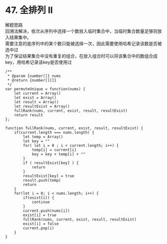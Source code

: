 # 47. 全排列 II
解题思路  
回溯法解决，依次从序列中选择一个数放入临时集合中，当临时集合数量足够则放入结果集中。  
需要注意的是序列中的某个数只能被选择一次，因此需要使用哈希记录该数是否被选中过  
为了保证结果集合中没有重复的组合，在放入组合时可以将该集合中的数组合成key，用哈希记录该key是否使用过  
````
/**
 * @param {number[]} nums
 * @return {number[][]}
 */
var permuteUnique = function(nums) {
    let current = Array()
    let exist = Array()
    let result = Array()
    let resultExist = Array()
    fullRank(nums, current, exist, result, resultExist)
    return result
};

function fullRank(nums, current, exist, result, resultExist) {
    if(current.length === nums.length) {
        let temp = Array()
        let key = ""
        for( let i = 0 ; i < current.length; i++) {
            temp[i] = current[i]
            key = key + temp[i] + ""
        }
        if ( resultExist[key] ) {
            return
        }
        resultExist[key] = true
        result.push(temp)
        return
    }
    for(let i = 0; i < nums.length; i++) {
        if(exist[i]) {
            continue
        }
        current.push(nums[i])
        exist[i] = true
        fullRank(nums, current, exist, result, resultExist)
        exist[i] = false
        current.pop(i)
    }
}
````